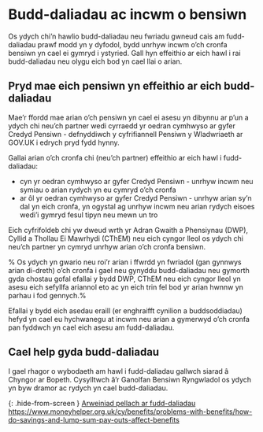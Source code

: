 # Budd-daliadau ac incwm o bensiwn

Os ydych chi’n hawlio budd-daliadau neu fwriadu gwneud cais am fudd-daliadau prawf modd yn y dyfodol, bydd unrhyw incwm o’ch cronfa bensiwn yn cael ei gymryd i ystyried. Gall hyn effeithio ar eich hawl i rai budd-daliadau neu olygu eich bod yn cael llai o arian.

## Pryd mae eich pensiwn yn effeithio ar eich budd-daliadau

Mae’r ffordd mae arian o’ch pensiwn yn cael ei asesu yn dibynnu ar p’un a ydych chi neu’ch partner wedi cyrraedd yr oedran cymhwyso ar gyfer Credyd Pensiwn - defnyddiwch y cyfrifiannell Pensiwn y Wladwriaeth ar GOV.UK i edrych pryd fydd hynny.

Gallai arian o’ch cronfa chi (neu’ch partner) effeithio ar eich hawl i fudd-daliadau:

* cyn yr oedran cymhwyso ar gyfer Credyd Pensiwn - unrhyw incwm neu symiau o arian rydych yn eu cymryd o’ch cronfa
* ar ôl  yr oedran cymhwyso ar gyfer Credyd Pensiwn - unrhyw arian sy’n dal yn eich cronfa, yn ogystal ag unrhyw incwm neu arian rydych eisoes wedi’i gymryd fesul tipyn neu mewn un tro

Eich cyfrifoldeb chi yw dweud wrth yr Adran Gwaith a Phensiynau (DWP), Cyllid a Thollau Ei Mawrhydi (CThEM) neu eich cyngor lleol os ydych chi neu’ch partner yn cymryd unrhyw arian o’ch cronfa bensiwn.

% Os ydych yn gwario neu roi’r arian i ffwrdd yn fwriadol (gan gynnwys arian di-dreth) o’ch cronfa i gael neu gynyddu budd-daliadau neu gymorth gyda chostau gofal efallai y bydd DWP, CThEM neu eich cyngor lleol yn asesu eich sefyllfa ariannol eto ac yn eich trin fel bod yr arian hwnnw yn parhau i fod gennych.%

Efallai y bydd eich asedau eraill (er enghraifft cynilion a buddsoddiadau) hefyd yn cael eu hychwanegu at incwm neu arian a gymerwyd o’ch cronfa pan fyddwch yn cael eich asesu am fudd-daliadau.

## Cael help gyda budd-daliadau

I gael rhagor o wybodaeth am hawl i fudd-daliadau gallwch siarad â Chyngor ar Bopeth. Cysylltwch â’r Ganolfan Bensiwn Ryngwladol os ydych yn byw dramor ac rydych yn cael budd-daliadau.

{: .hide-from-screen }
[Arweiniad pellach ar fudd-daliadau](https://www.moneyhelper.org.uk/cy/benefits/problems-with-benefits/how-do-savings-and-lump-sum-pay-outs-affect-benefits)<br>
https://www.moneyhelper.org.uk/cy/benefits/problems-with-benefits/how-do-savings-and-lump-sum-pay-outs-affect-benefits
